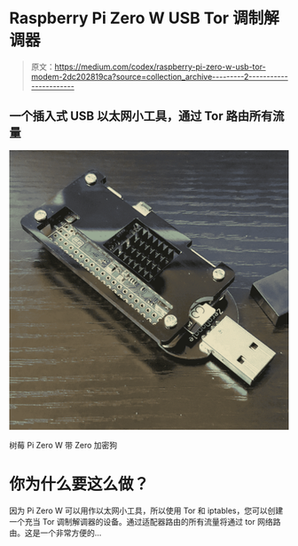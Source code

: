 # Raspberry Pi Zero W USB Tor 调制解调器

> 原文：<https://medium.com/codex/raspberry-pi-zero-w-usb-tor-modem-2dc202819ca?source=collection_archive---------2----------------------->

## 一个插入式 USB 以太网小工具，通过 Tor 路由所有流量

![](img/16bfe660c1e4fde6943be094f2b21b90.png)

树莓 Pi Zero W 带 Zero 加密狗

# 你为什么要这么做？

因为 Pi Zero W 可以用作以太网小工具，所以使用 Tor 和 iptables，您可以创建一个充当 Tor 调制解调器的设备。通过适配器路由的所有流量将通过 tor 网络路由。这是一个非常方便的…